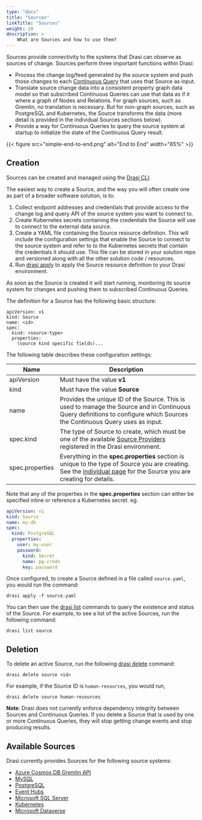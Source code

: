 ```yaml
---
type: "docs"
title: "Sources"
linkTitle: "Sources"
weight: 20
description: >
    What are Sources and how to use them?
---
```


Sources provide connectivity to the systems that Drasi can observe as sources of change. Sources perform three important functions within Drasi:
- Process the change log/feed generated by the source system and push those changes to each [Continuous Query](/concepts/continuous-queries) that uses that Source as input.
- Translate source change data into a consistent property graph data model so that subscribed Continuous Queries can use that data as if it where a graph of Nodes and Relations. For graph sources, such as Gremlin, no translation is necessary. But for non-graph sources, such as PostgreSQL and Kubernetes, the Source transforms the data (more detail is provided in the individual Sources sections below).
- Provide a way for Continuous Queries to query the source system at startup to initialize the state of the Continuous Query result.

{{< figure src="simple-end-to-end.png" alt="End to End" width="65%" >}}

## Creation
Sources can be created and managed using the [Drasi CLI](/reference/command-line-interface/). 

The easiest way to create a Source, and the way you will often create one as part of a broader software solution, is to:

1. Collect endpoint addresses and credentials that provide access to the change log and query API of the source system you want to connect to.
1. Create Kubernetes secrets containing the credentials the Source will use to connect to the external data source. 
1. Create a YAML file containing the Source resource definition. This will include the configuration settings that enable the Source to connect to the source system and refer to to the Kubernetes secrets that contain the credentials it should use. This file can be stored in your solution repo and versioned along with all the other solution code / resources.
1. Run [drasi apply](/reference/command-line-interface/#drasi-apply) to apply the Source resource definition to your Drasi environment.

As soon as the Source is created it will start running, monitoring its source system for changes and pushing them to subscribed Continuous Queries.

The definition for a Source has the following basic structure:

```
apiVersion: v1
kind: Source
name: <id>
spec:
  kind: <source-type>
  properties:
    (source kind specific fields)...
```
The following table describes these configuration settings:

|Name|Description|
|-|-|
|apiVersion|Must have the value **v1**|
|kind|Must have the value **Source**|
|name|Provides the unique ID of the Source. This is used to manage the Source and in Continuous Query definitions to configure which Sources the Continuous Query uses as input.|
|spec.kind|The type of Source to create, which must be one of the available [Source Providers](/how-to-guides/configure-sources/) registered in the Drasi environment.|
|spec.properties|Everything in the **spec.properties** section is unique to the type of Source you are creating. See the [individual page](/how-to-guides/configure-sources/) for the Source you are creating for details.


Note that any of the properties in the **spec.properties** section can either be specified inline or reference a Kubernetes secret. eg. 

```yaml
apiVersion: v1
kind: Source
name: my-db
spec:
  kind: PostgreSQL
  properties:
    user: my-user
    password:
      kind: Secret
      name: pg-creds
      key: password
```

Once configured, to create a Source defined in a file called `source.yaml`, you would run the command:

```
drasi apply -f source.yaml
```

You can then use the [drasi list](/reference/command-line-interface/#drasi-list) commands to query the existence and status of the Source. For example, to see a list of the active Sources, run the following command:

```
drasi list source
```

## Deletion
To delete an active Source, run the following [drasi delete](/reference/command-line-interface/#drasi-delete) command:

```
drasi delete source <id>
```

For example, if the Source ID is `human-resources`, you would run,

```
drasi delete source human-resources
```

**Note**: Drasi does not currently enforce dependency integrity between Sources and Continuous Queries. If you delete a Source that is used by one or more Continuous Queries, they will stop getting change events and stop producing results.


## Available Sources
Drasi currently provides Sources for the following source systems:

- [Azure Cosmos DB Gremlin API](/how-to-guides/configure-sources/configure-azure-cosmos-gremlin-source/)
- [MySQL](/how-to-guides/configure-sources/configure-mysql-source/)
- [PostgreSQL](/how-to-guides/configure-sources/configure-postgresql-source/)
- [Event Hubs](/how-to-guides/configure-sources/configure-azure-eventhub-source/)
- [Microsoft SQL Server](/how-to-guides/configure-sources/configure-mssql-source/)
- [Kubernetes](/how-to-guides/configure-sources/configure-kubernetes-source/)
- [Microsoft Dataverse](/how-to-guides/configure-sources/configure-dataverse-source/)